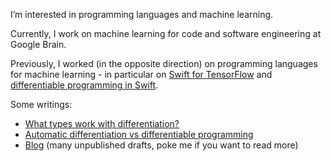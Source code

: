 I’m interested in programming languages and machine learning.

Currently, I work on machine learning for code and software engineering at
Google Brain.

Previously, I worked (in the opposite direction) on programming languages for
machine learning - in particular on [Swift for TensorFlow][s4tf] and
[differentiable programming in Swift][swift-dp].

Some writings:
- [What types work with differentiation?][differentiable-types]
- [Automatic differentiation vs differentiable programming][autodiff-vs-dp]
- [Blog][blog] (many unpublished drafts, poke me if you want to read more)

[autodiff-vs-dp]: https://stackoverflow.com/a/61733305/5365899
[blog]: https://danzheng.me/blog
[differentiable-types]: https://github.com/google-research/dex-lang/issues/454#issuecomment-766089519
[s4tf]: https://github.com/tensorflow/swift
[swift-dp]: https://github.com/apple/swift/blob/main/docs/DifferentiableProgramming.md
